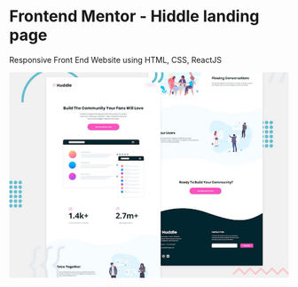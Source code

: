 # Frontend Mentor - Hiddle landing page
Responsive Front End Website using HTML, CSS, ReactJS

![Design preview for the Insure landing page coding challenge](./design/desktop-preview.jpg)
